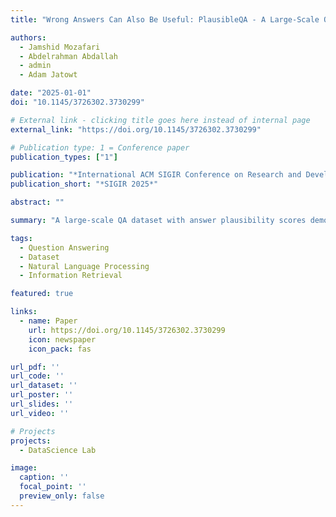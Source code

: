 ```yaml
---
title: "Wrong Answers Can Also Be Useful: PlausibleQA - A Large-Scale QA Dataset with Answer Plausibility Scores"

authors:
  - Jamshid Mozafari
  - Abdelrahman Abdallah
  - admin
  - Adam Jatowt

date: "2025-01-01"
doi: "10.1145/3726302.3730299"

# External link - clicking title goes here instead of internal page
external_link: "https://doi.org/10.1145/3726302.3730299"

# Publication type: 1 = Conference paper
publication_types: ["1"]

publication: "*International ACM SIGIR Conference on Research and Development in Information Retrieval 2025*"
publication_short: "*SIGIR 2025*"

abstract: ""

summary: "A large-scale QA dataset with answer plausibility scores demonstrating how wrong answers can provide useful information."

tags:
  - Question Answering
  - Dataset
  - Natural Language Processing
  - Information Retrieval

featured: true

links:
  - name: Paper
    url: https://doi.org/10.1145/3726302.3730299
    icon: newspaper
    icon_pack: fas

url_pdf: ''
url_code: ''
url_dataset: ''
url_poster: ''
url_slides: ''
url_video: ''

# Projects
projects:
  - DataScience Lab

image:
  caption: ''
  focal_point: ''
  preview_only: false
---
```

